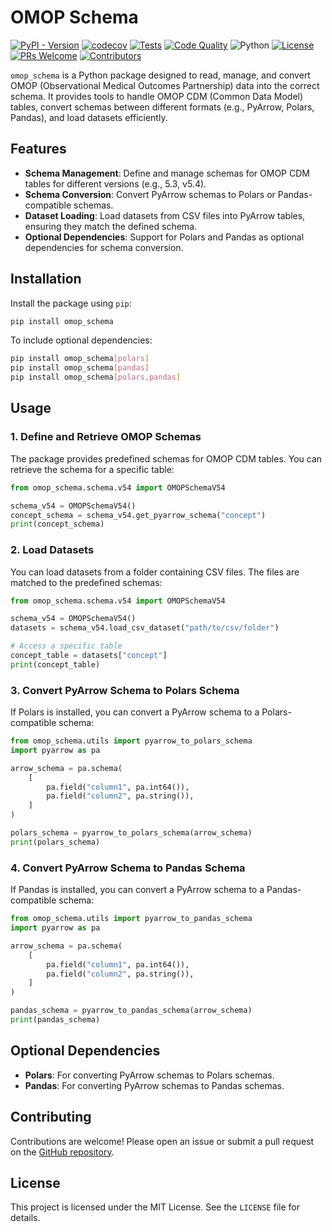 # OMOP Schema

[![PyPI - Version](https://img.shields.io/pypi/v/omop_schema)](https://pypi.org/project/omop_schema/)
[![codecov](https://codecov.io/gh/rvandewater/omop_schema/graph/badge.svg?token=RW6JXHNT0W)](https://codecov.io/gh/rvandewater/omop_schema)
[![Tests](https://github.com/rvandewater/omop_schema/actions/workflows/tests.yaml/badge.svg)](https://github.com/rvandewater/omop_schema/actions/workflows/tests.yaml)
[![Code Quality](https://github.com/rvandewater/omop_schema/actions/workflows/code-quality-pr.yaml/badge.svg)](https://github.com/rvandewater/omop_schema/actions/workflows/code-quality-pr.yaml)
![Python](https://img.shields.io/badge/Python-3.10%20%7C%203.11%20%7C%203.12-blue?logo=python&logoColor=white)
[![License](https://img.shields.io/badge/License-MIT-green.svg?labelColor=gray)](https://github.com/rvandewater/omop_schema/blob/main/LICENSE)
[![PRs Welcome](https://img.shields.io/badge/PRs-welcome-brightgreen.svg)](https://github.com/rvandewater/omop_schema/pulls)
[![Contributors](https://img.shields.io/github/contributors/rvandewater/omop_schema.svg)](https://github.com/rvandewater/omop_schema/graphs/contributors)

`omop_schema` is a Python package designed to read, manage, and convert OMOP (Observational Medical Outcomes Partnership) data into the correct schema. It provides tools to handle OMOP CDM (Common Data Model) tables, convert schemas between different formats (e.g., PyArrow, Polars, Pandas), and load datasets efficiently.

## Features

- **Schema Management**: Define and manage schemas for OMOP CDM tables for different versions (e.g., 5.3, v5.4).
- **Schema Conversion**: Convert PyArrow schemas to Polars or Pandas-compatible schemas.
- **Dataset Loading**: Load datasets from CSV files into PyArrow tables, ensuring they match the defined schema.
- **Optional Dependencies**: Support for Polars and Pandas as optional dependencies for schema conversion.

## Installation

Install the package using `pip`:

```bash
pip install omop_schema
```

To include optional dependencies:

```bash
pip install omop_schema[polars]
pip install omop_schema[pandas]
pip install omop_schema[polars,pandas]
```

## Usage

### 1. Define and Retrieve OMOP Schemas

The package provides predefined schemas for OMOP CDM tables. You can retrieve the schema for a specific table:

```python
from omop_schema.schema.v54 import OMOPSchemaV54

schema_v54 = OMOPSchemaV54()
concept_schema = schema_v54.get_pyarrow_schema("concept")
print(concept_schema)
```

### 2. Load Datasets

You can load datasets from a folder containing CSV files. The files are matched to the predefined schemas:

```python
from omop_schema.schema.v54 import OMOPSchemaV54

schema_v54 = OMOPSchemaV54()
datasets = schema_v54.load_csv_dataset("path/to/csv/folder")

# Access a specific table
concept_table = datasets["concept"]
print(concept_table)
```

### 3. Convert PyArrow Schema to Polars Schema

If Polars is installed, you can convert a PyArrow schema to a Polars-compatible schema:

```python
from omop_schema.utils import pyarrow_to_polars_schema
import pyarrow as pa

arrow_schema = pa.schema(
    [
        pa.field("column1", pa.int64()),
        pa.field("column2", pa.string()),
    ]
)

polars_schema = pyarrow_to_polars_schema(arrow_schema)
print(polars_schema)
```

### 4. Convert PyArrow Schema to Pandas Schema

If Pandas is installed, you can convert a PyArrow schema to a Pandas-compatible schema:

```python
from omop_schema.utils import pyarrow_to_pandas_schema
import pyarrow as pa

arrow_schema = pa.schema(
    [
        pa.field("column1", pa.int64()),
        pa.field("column2", pa.string()),
    ]
)

pandas_schema = pyarrow_to_pandas_schema(arrow_schema)
print(pandas_schema)
```

## Optional Dependencies

- **Polars**: For converting PyArrow schemas to Polars schemas.
- **Pandas**: For converting PyArrow schemas to Pandas schemas.

## Contributing

Contributions are welcome! Please open an issue or submit a pull request on the [GitHub repository](https://github.com/rvandewater/omop_schema).

## License

This project is licensed under the MIT License. See the `LICENSE` file for details.

```
```
